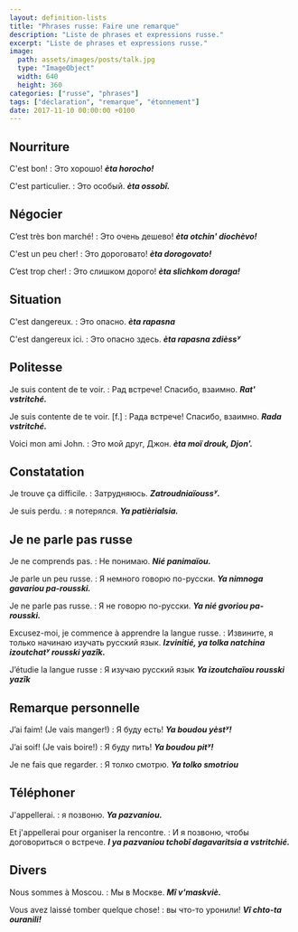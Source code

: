 ```yaml
---
layout: definition-lists
title: "Phrases russe: Faire une remarque"
description: "Liste de phrases et expressions russe."
excerpt: "Liste de phrases et expressions russe."
image:
  path: assets/images/posts/talk.jpg
  type: "ImageObject"
  width: 640
  height: 360
categories: ["russe", "phrases"]
tags: ["déclaration", "remarque", "étonnement"]
date: 2017-11-10 00:00:00 +0100
---
```


## Nourriture

C'est bon!
: Это хорошо!
*__èta horocho!__*

C'est particulier.
: Это особый.
*__èta ossobî.__*


## Négocier

C’est très bon marché!
: Это очень дешево!
*__èta otchin' diochèvo!__*

C'est un peu cher!
: Это дороговато!
*__èta dorogovato!__*

C’est trop cher!
: Это слишком дорого!
*__èta slichkom doraga!__*


## Situation

C'est dangereux.
: Это опасно.
*__èta rapasna__*

C'est dangereux ici.
: Это опасно здесь.
*__èta rapasna zdièssʸ__*


## Politesse

Je suis content de te voir.
: Рад встрече! Спасибо, взаимно.
*__Rat' vstritché.__*

Je suis contente de te voir. [f.]
: Рада встрече! Спасибо, взаимно.
*__Rada vstritché.__*

Voici mon ami John.
: Это мой друг, Джон.
*__èta moï drouk, Djon'.__*


## Constatation

Je trouve ça difficile.
: Затрудняюсь.
*__Zatroudniaïoussʸ.__*

Je suis perdu.
: я потерялся.
*__Ya patièrialsia.__*


## Je ne parle pas russe

Je ne comprends pas.
: Не понимаю.
*__Nié panimaïou.__*

Je parle un peu russe.
: Я немного говорю по-русски.
*__Ya nimnoga gavariou pa-rousski.__*

Je ne parle pas russe.
: Я не говорю по-русски.
*__Ya nié gvoriou pa-rousski.__*

Excusez-moi, je commence à apprendre la langue russe.
: Извините, я только начинаю изучать русский язык.
*__Izvinitié, ya tolka natchina izoutchatʸ rousski yazîk.__*

J’étudie la langue russe
: Я изучаю русский язык
*__Ya izoutchaïou rousski yazîk__*



## Remarque personnelle

J’ai faim! (Je vais manger!)
: Я буду есть!
*__Ya boudou yèstʸ!__*

J’ai soif! (Je vais boire!)
: Я буду пить!
*__Ya boudou pitʸ!__*

Je ne fais que regarder.
: Я толко смотрю.
*__Ya tolko smotriou__*


## Téléphoner

J'appellerai.
: я позвоню.
*__Ya pazvaniou.__*

Et j'appellerai pour organiser la rencontre.
: И я позвоню, чтобы договориться о встрече.
*__I ya pazvaniou tchobî dagavaritsia a vstritchié.__*


## Divers

Nous sommes à Moscou.
: Мы в Москве.
*__Mî v'maskviè.__*

Vous avez laissé tomber quelque chose!
: вы что-то уронили!
*__Vî chto-ta ouranili!__*
